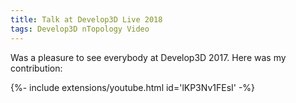 ```yaml
---
title: Talk at Develop3D Live 2018
tags: Develop3D nTopology Video
---
```


Was a pleasure to see everybody at Develop3D 2017.  Here was my contribution:

<div>{%- include extensions/youtube.html id='lKP3Nv1FEsI' -%}</div>
